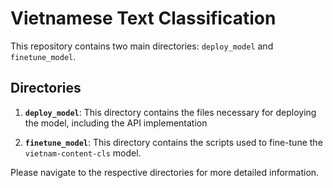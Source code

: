 # Vietnamese Text Classification

This repository contains two main directories: `deploy_model` and `finetune_model`.

## Directories

1. **`deploy_model`**: This directory contains the files necessary for deploying the model, including the API implementation

2. **`finetune_model`**: This directory contains the scripts used to fine-tune the `vietnam-content-cls` model.

Please navigate to the respective directories for more detailed information.
